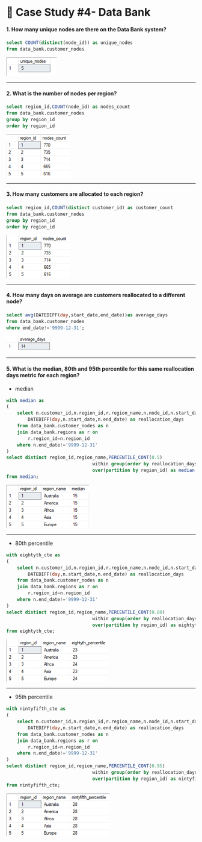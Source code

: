 # 🏦 Case Study #4- Data Bank

#### 1. How many unique nodes are there on the Data Bank system?

```sql
select COUNT(distinct(node_id)) as unique_nodes
from data_bank.customer_nodes
```

![image](https://github.com/IshaBhardwaj15/8-Week-SQL-Challenge/blob/main/Case%20Study%20%234-Data%20Bank/ss/Screenshot%20(83).png)

***

#### 2. What is the number of nodes per region?

```sql
select region_id,COUNT(node_id) as nodes_count
from data_bank.customer_nodes
group by region_id
order by region_id
```

![image](https://github.com/IshaBhardwaj15/8-Week-SQL-Challenge/blob/main/Case%20Study%20%234-Data%20Bank/ss/Screenshot%20(84).png)

***

#### 3. How many customers are allocated to each region?

```sql
select region_id,COUNT(distinct customer_id) as customer_count
from data_bank.customer_nodes
group by region_id
order by region_id
```

![image](https://github.com/IshaBhardwaj15/8-Week-SQL-Challenge/blob/main/Case%20Study%20%234-Data%20Bank/ss/Screenshot%20(85).png)

***

#### 4. How many days on average are customers reallocated to a different node?

```sql
select avg(DATEDIFF(day,start_date,end_date))as average_days
from data_bank.customer_nodes
where end_date!='9999-12-31';
```

![image](https://github.com/IshaBhardwaj15/8-Week-SQL-Challenge/blob/main/Case%20Study%20%234-Data%20Bank/ss/Screenshot%20(86)1.png)

***

#### 5. What is the median, 80th and 95th percentile for this same reallocation days metric for each region?

- median

```sql
with median as
(
	select n.customer_id,n.region_id,r.region_name,n.node_id,n.start_date,n.end_date,
		DATEDIFF(day,n.start_date,n.end_date) as reallocation_days
	from data_bank.customer_nodes as n
	join data_bank.regions as r on
		r.region_id=n.region_id
	where n.end_date!='9999-12-31'
)
select distinct region_id,region_name,PERCENTILE_CONT(0.5)
								within group(order by reallocation_days)
								over(partition by region_id) as median
from median;
```

![image](https://github.com/IshaBhardwaj15/8-Week-SQL-Challenge/blob/main/Case%20Study%20%234-Data%20Bank/ss/Screenshot%20(87).png)

***

- 80th percentile

```sql
with eightyth_cte as
(
	select n.customer_id,n.region_id,r.region_name,n.node_id,n.start_date,n.end_date,
		DATEDIFF(day,n.start_date,n.end_date) as reallocation_days
	from data_bank.customer_nodes as n
	join data_bank.regions as r on
		r.region_id=n.region_id
	where n.end_date!='9999-12-31'
)
select distinct region_id,region_name,PERCENTILE_CONT(0.80)
								within group(order by reallocation_days)
								over(partition by region_id) as eightyth_percentile
from eightyth_cte;
```

![image](https://github.com/IshaBhardwaj15/8-Week-SQL-Challenge/blob/main/Case%20Study%20%234-Data%20Bank/ss/Screenshot%20(88).png)

***

- 95th percentile

```sql
with nintyfifth_cte as
(
	select n.customer_id,n.region_id,r.region_name,n.node_id,n.start_date,n.end_date,
		DATEDIFF(day,n.start_date,n.end_date) as reallocation_days
	from data_bank.customer_nodes as n
	join data_bank.regions as r on
		r.region_id=n.region_id
	where n.end_date!='9999-12-31'
)
select distinct region_id,region_name,PERCENTILE_CONT(0.95)
								within group(order by reallocation_days)
								over(partition by region_id) as nintyfifth_percentile
from nintyfifth_cte;
```

![image](https://github.com/IshaBhardwaj15/8-Week-SQL-Challenge/blob/main/Case%20Study%20%234-Data%20Bank/ss/Screenshot%20(89).png)
